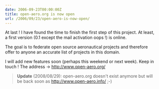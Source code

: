 ```yaml
---
date: 2006-09-23T00:00:00Z
title: open-aero.org is now open
url: /2006/09/23/open-aero-is-now-open/
---
```


At last !  I have found the time to finish the first step of this project. At least, a first version (0.1 except the mail activation oops !) is online.

The goal is to federate open source aeronautical projects and therefore offer to anyone an accurate list of projects in this domain.

I will add new features soon (perhaps this weekend or next week).  Keep in touch !  The address -> <http://www.open-aero.org/>

> **Update** (2008/08/29): open-aero.org doesn't exist anymore but will be back soon as <http://www.open-aero.info/> ;-)